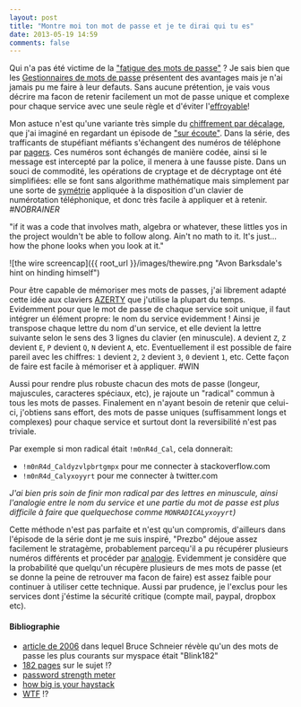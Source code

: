 ```yaml
---
layout: post
title: "Montre moi ton mot de passe et je te dirai qui tu es"
date: 2013-05-19 14:59
comments: false
---
```

Qui n'a pas été victime de la ["fatigue des mots de passe"](http://en.wikipedia.org/wiki/Password_fatigue) ? Je sais bien que les [Gestionnaires de mots de passe](http://en.wikipedia.org/wiki/Password_manager) présentent des avantages mais je n'ai jamais pu me faire à leur defauts. Sans aucune prétention, je vais vous décrire ma facon de retenir facilement un mot de passe unique et complexe pour chaque service avec une seule règle et d'éviter l'[effroyable](http://www.codinghorror.com/blog/2009/05/i-just-logged-in-as-you.html)!

Mon astuce n'est qu'une variante très simple du [chiffrement par décalage](http://en.wikipedia.org/wiki/Caesar_cipher), que j'ai imaginé en regardant un épisode de  ["sur écoute"](http://en.wikipedia.org/wiki/The_Wire). Dans la série, des trafficants de stupéfiant méfiants s'échangent des numéros de téléphone  par [pagers](http://en.wikipedia.org/wiki/Pager). Ces numéros sont échangés de manière codée, ainsi si le message est intercepté par la police, il menera à une fausse piste. Dans un souci de commodité, les opérations de cryptage et de décryptage ont été simplifiées: elle se font sans algorithme mathématique mais simplement par une sorte de [symétrie](http://en.wikipedia.org/wiki/Point_reflection) appliquée à la disposition d'un clavier de numérotation téléphonique, et donc très facile à appliquer et à retenir. *#NOBRAINER*

"if it was a code that involves math, algebra or whatever, these littles yos in the project wouldn't be able to follow along. Ain't no math to it. It's just... how the phone looks when you look at it."

![the wire screencap]({{ root_url }}/images/thewire.png "Avon Barksdale's hint on hinding himself")

Pour être capable de mémoriser mes mots de passes, j'ai librement adapté cette idée aux claviers [AZERTY](http://en.wikipedia.org/wiki/AZERTY) que j'utilise la plupart du temps. Evidemment pour que le mot de passe de chaque service soit unique, il faut intégrer un élément propre: le nom du service evidemment ! Ainsi je transpose chaque lettre du nom d'un service, et elle devient la lettre suivante selon le sens des 3 lignes du clavier (en minuscule). `A` devient `Z`, `Z` devient `E`, `P` devient `Q`, `N` devient `A`, etc. Eventuellement il est possible de faire pareil avec les chiffres: `1` devient `2`, `2` devient `3`, `0` devient `1`, etc. Cette façon de faire est facile à mémoriser et à appliquer. #WIN

Aussi pour rendre plus robuste chacun des mots de passe (longeur, majuscules, caracteres spéciaux, etc), je rajoute un "radical" commun à tous les mots de passes. Finalement en n'ayant besoin de retenir que celui-ci, j'obtiens sans effort, des mots de passe uniques (suffisamment longs et complexes) pour chaque service et surtout dont la reversibilité n'est pas triviale.

Par exemple si mon radical était `!m0nR4d_Cal`, cela donnerait:

- `!m0nR4d_Caldyzvlpbrtgmpx` pour me connecter à stackoverflow.com
- `!m0nR4d_Calyxoyyrt` pour me connecter à twitter.com

*J'ai bien pris soin de finir mon radical par des lettres en minuscule, ainsi l'analogie entre le nom du service et une partie du mot de passe est plus difficile à faire que quelquechose comme `MONRADICALyxoyyrt`)*

Cette méthode n'est pas parfaite et n'est qu'un compromis, d'ailleurs dans l'épisode de la série dont je me suis inspiré, "Prezbo" déjoue assez facilement le stratagème, probablement parcequ'il a pu récupérer plusieurs numéros différents et procéder par [analogie](http://en.wikipedia.org/wiki/Analogy). Evidemment je considère que la probabilité que quelqu'un récupère plusieurs de mes mots de passe (et se donne la peine de retrouver ma facon de faire) est assez faible pour continuer à utiliser cette technique. Aussi par prudence, je l'exclus pour les services dont j'éstime la sécurité critique (compte mail, paypal, dropbox etc).

#### Bibliographie ####

- [article de 2006](http://www.wired.com/politics/security/commentary/securitymatters/2006/12/72300?currentPage=all) dans lequel Bruce Schneier révèle qu'un des mots de passe les plus courants sur myspace était "Blink182"
- [182 pages](http://www.amazon.fr/Perfect-Password-Selection-Protection-Authentication/dp/1597490415) sur le sujet !?
- [password strength meter](http://www.passwordmeter.com/)
- [how big is your haystack](https://www.grc.com/haystack.htm)
- [WTF](http://stackoverflow.com/questions/98768/should-i-impose-a-maximum-length-on-passwords) !?

